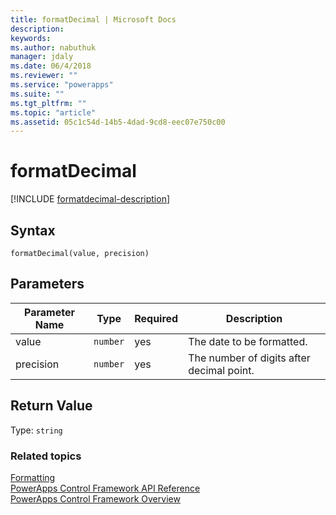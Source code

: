 ```yaml
---
title: formatDecimal | Microsoft Docs
description: 
keywords:
ms.author: nabuthuk
manager: jdaly
ms.date: 06/4/2018
ms.reviewer: ""
ms.service: "powerapps"
ms.suite: ""
ms.tgt_pltfrm: ""
ms.topic: "article"
ms.assetid: 05c1c54d-14b5-4dad-9cd8-eec07e750c00
---
```


# formatDecimal

[!INCLUDE [formatdecimal-description](includes/formatdecimal-description.md)]

## Syntax

`formatDecimal(value, precision)`

## Parameters

| Parameter Name|Type|Required|Description|
| ------------- |----|--------|-----------|
|value|`number`|yes|The date to be formatted.|
|precision|`number`|yes|The number of digits after decimal point.|

## Return Value

Type: `string`

### Related topics

[Formatting](../formatting.md)<br />
[PowerApps Control Framework API Reference](../index.md)<br />
[PowerApps Control Framework Overview](../../overview.md)<br />
